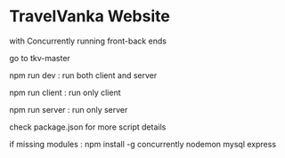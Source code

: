 # TravelVanka Website
with Concurrently running front-back ends

go to tkv-master 

npm run dev     : run both client and server

npm run client  : run only client

npm run server  : run only server

check package.json for more script details

if missing modules :
npm install -g concurrently nodemon mysql express 

